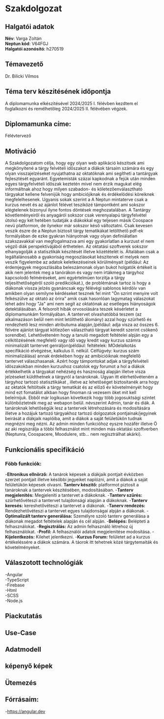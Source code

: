 # **Szakdolgozat**

## Halgatói adatok
**Név**: Varga Zoltán  
**Neptun kód**: V64FGJ  
**Halgatói azonósító**: h270519  
## Témavezető
Dr. Bilicki Vilmos    
## Téma terv készitésének időpontja
A diplomamunka elkészitésével 2024/2025 I. félévben kezdtem el foglalkozni és remélhetőleg 2024/2025 II. félévében végzek.
## Diplomamunka címe:
Félévtervező
## Motiváció
A Szakdolgozatom célja, hogy egy olyan web aplikáció készitsek ami megkönyitené a tárgy felvételi időszakot a diákok társaim számára és egy olyan visszajelzéseket nyujathatna az oktatóknak ami segítheti a tantárgyak fejlesztését egyaránt.
Egyetemisták százai kapkodnak a fejük után minden egyes tárgyfelvételi időszak keztetén mivel nem érzik magukat elég informáltnak ahoz hogy milyen szabadon- és köletezőenválasztható tárgyakat kellene felvenijük hogy ambiciójiknak és érdékelödési köreiknek megfelelhesenek. Ugyanis sokak szerint a A Neptun mintaterve csak a kurzus nevét és az ajánlot félévet tesziközé támpontként ami sokszor elégtelenek bizonyul ilyne fontos döntések meghozatalában. A Tantárgy követleményeiről és anyagáról sokszor csak verenyalapú tárgyfelvétel útolsó egy két hetében tudatják a diákokkal egy teljesen másik Coospace nevü platformon, de ilynekor már sokszor késő változtatni. Csak kevesen veszik észre de a Neptun biztosít tárgy tematikákat letölthető pdf-ek formályában de ezke gyakran hiányotnak vagy olyan definiálatlan szakszavakkal van megfogalmazva ami egy gyakorlatlan a kurzust el nem végző diák perspektivájából érthetelen. Az oktatási szoftverek sokszor elhanyagolják a statisztikák készitését illetve közétételét is. Általában csak a legáltalánosabb a gyakoriság megoszlásokat készitenek el melyek nem veszik figyelembe az adatok keletkezéseinek körülményait (például: Az érdemjegyek megoszlásába beleszámonak olyan bukot holgatók értékeit is akik nem jelentek meg a tanórákon és vagy nem írtákmeg a tárgyhoz kapcsolodó felméréseket, ami egyértelmüen torzitja a tárgy teljesíthetőségéről szoló predikciókat.), de problémának tartoz is hogy a diákonak vissza jelzés gyanáncsak egy félévégi sablonos kérdöív van amikben olyan semilyne kérdéseket tesznek fel mint "Ön szrint menyire volt felkészülve az oktató az órira" amik csak hasonlóan lagymatag válaszokat lehet adni hogy "Ja" ami nem segít az oktatónak az esetleges hiányoságok detektálásában.
A felsorolt hibák orvosolására teszek késérletet a diplomamunkám formályában. 
A tantervet olvashatóbbá teszem (az alkalmazáson belül nem mint letölthető álomány) azzal hogy szürhető és rendezhető lesz minden atributuma alapján,(például: adja visza az összes 6. félvére ajánlot tárgyat kötlezően választható tárgyat keredit szerint csökenő sorendbe). 
Lehetővéteném hogy a tanuló megadott feltételei alpján egy a célkitözésének megfelelő vagy idő vagy kredit vagy kurzus számra minimalizált tantervet genráljon(például: feltételek: MOdelalkotás specifikáció elvégzése, kalkulus II. nélkül. Célfügvéy: kurzus szám minimalizálása) annak érdekében hogy az amibicióiknak megfelellő tantervet válaszhasanak.
Azért hogy támpontokat adjak a tárgyfelvételi idöszakokban minden kurzushoz csatolok egy forumot a hol a diákok értékkelhetik a tárgyakat nehézség és hasznoság alapján illetve visza jelzéseket küldthetnek a tárgyról a tanároknak. Ugyan itt elérhetővéteném a tárgyhoz tartozó statisztikákat , illetve az lehetőséget biztositanék arra hogy az oktatók feltöltsék a tárgy tematikát és az előző év követelményét hogy mind ezt fomatálot alkban hogy finoman rá vezesem öket mit kell beleírnijuk.
Ebből már logikusan következik hogy több jogosuktsági szintet különböztetnék meg az webapon belül. névszerint Admin, tanár és diák. A tanároknak lehetőségük lesz a tantervek létrehozására és modosítására illetve a hozájuk tartozó tárgyakhoz tartozó dolgozatok pontjainak/jegyinek beirását a diákjaik naplóiba, amit a diákok a saját felületükön tudnak megnézni meg nézni. Az admin minden funkcióhoz eyszre hozáfér illetve Ö az aki regiszrálja a többi felhasználot mint minden más oktatási szoftverben (Neptunra, Coospacere, Moodulere, stb... nem regisztrálhat akárki).     
## Funkcionális specifikáció
### Föbb funkciók:
-**Eltronikus ellnörző:** A tanárok képesek a diákjaik pontjait évközben szerzet pontjait illetve késöbbi jegyeiket naplózni, amit a diákok a saját felületükön képesek olvasni.
**Tanterv készitő:** platformot piztosít a tanároknak a tantervek készitésében, modosításában.
-**Tanterv megjelenités:** Megjeleniti a tantervet a diákoknak.
-**Tanterv szürés:** szürhetővéteszi a tantervet tulajdonsági alapján a diákoknak.
-**Tanterv keresés:** kereshetővéteszi a tantervet a diákonak.
-**Tanerv rendezés:** Rendezhetővéteszi a tantervet egyes tulajdonságai alpján a diákonak.
-**Optimalizált tanterv generálása:** Személyre szoló tanterv generálása a diákonak megadot feltételek alapján és cél alpján.
-**Belépés:** Belépteti a felhasználokat.
-**Regisztrálás:** Az admin felhasználó létrehoz új felhasználókat.
-**Profil:** A felhasználói adatok megjelenitése modosítása.
-**Kijelentkezés:** Kilehet jelentkezni.
-**Kurzus Forum:** felületet ad a kurzus értékeléssére a diákok számára. A táorok itt tehetnek közé tárgytemaiták és követelményeket.
## Válaszotott technológiák
-Angular  
-TypeScript  
-Firebase  
-Html  
-SCSS  
-Node.js  
## Piackutatás
## Use-Case
## Adatmodell
## képenyő képek
## Ütemezés 
## Fórrásaim:
-https://angular.dev  
